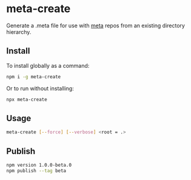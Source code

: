 # meta-create

Generate a .meta file for use with [meta](https://www.npmjs.com/package/meta) repos from an existing directory hierarchy.

## Install

To install globally as a command:

```bash
npm i -g meta-create
```

Or to run without installing:

```bash
npx meta-create
```

## Usage

```bash
meta-create [--force] [--verbose] <root = .>
```

## Publish

```bash
npm version 1.0.0-beta.0
npm publish --tag beta
```
